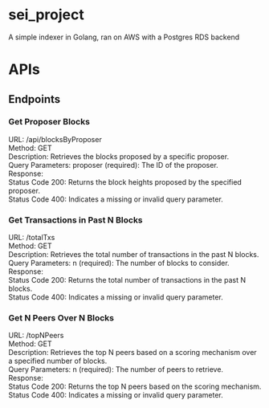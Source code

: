 # sei_project
A simple indexer in Golang, ran on AWS with a Postgres RDS backend

# APIs

## Endpoints
### Get Proposer Blocks
URL: /api/blocksByProposer<br>
Method: GET<br>
Description: Retrieves the blocks proposed by a specific proposer.<br>
Query Parameters: proposer (required): The ID of the proposer.<br>
Response:<br>
Status Code 200: Returns the block heights proposed by the specified proposer.<br>
Status Code 400: Indicates a missing or invalid query parameter.<br>
### Get Transactions in Past N Blocks
URL: /totalTxs<br>
Method: GET<br>
Description: Retrieves the total number of transactions in the past N blocks.<br>
Query Parameters: n (required): The number of blocks to consider.<br>
Response:<br>
Status Code 200: Returns the total number of transactions in the past N blocks.<br>
Status Code 400: Indicates a missing or invalid query parameter.<br>
### Get N Peers Over N Blocks
URL: /topNPeers<br>
Method: GET<br>
Description: Retrieves the top N peers based on a scoring mechanism over a specified number of blocks.<br>
Query Parameters: n (required): The number of peers to retrieve.<br>
Response:<br>
Status Code 200: Returns the top N peers based on the scoring mechanism.<br>
Status Code 400: Indicates a missing or invalid query parameter.<br>
